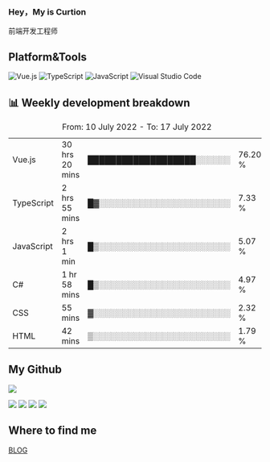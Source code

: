 ### Hey，My is Curtion
前端开发工程师
## Platform&Tools

![Vue.js](https://img.shields.io/badge/-Vue.js-4FC08D?style=flat-square&logo=Vue.js&logoColor=white)
![TypeScript](https://img.shields.io/badge/-TypeScript-007ACC?style=flat-square&logo=typescript&logoColor=white)
![JavaScript](https://img.shields.io/badge/-JavaScript-F7DF1E?style=flat-square&logo=javascript&logoColor=black)
![Visual Studio Code](https://img.shields.io/badge/-VSCode-007ACC?style=flat-square&logo=Visual-Studio-Code&logoColor=white)

## 📊 Weekly development breakdown

<!--START_SECTION:waka-->

<table><caption>From: 10 July 2022 - To: 17 July 2022</caption><tr><td>Vue.js</td><td>30 hrs 20 mins</td><td>███████████████████░░░░░░</td><td>76.20 %</td></tr><tr><td>TypeScript</td><td>2 hrs 55 mins</td><td>█▓░░░░░░░░░░░░░░░░░░░░░░░</td><td>7.33 %</td></tr><tr><td>JavaScript</td><td>2 hrs 1 min</td><td>█▒░░░░░░░░░░░░░░░░░░░░░░░</td><td>5.07 %</td></tr><tr><td>C#</td><td>1 hr 58 mins</td><td>█▒░░░░░░░░░░░░░░░░░░░░░░░</td><td>4.97 %</td></tr><tr><td>CSS</td><td>55 mins</td><td>▓░░░░░░░░░░░░░░░░░░░░░░░░</td><td>2.32 %</td></tr><tr><td>HTML</td><td>42 mins</td><td>▒░░░░░░░░░░░░░░░░░░░░░░░░</td><td>1.79 %</td></tr></table>

<!--END_SECTION:waka-->

## My Github

![](http://github-profile-summary-cards.vercel.app/api/cards/profile-details?username=curtion&theme=nord_bright)

![](http://github-profile-summary-cards.vercel.app/api/cards/stats?username=curtion&theme=nord_bright)
![](http://github-profile-summary-cards.vercel.app/api/cards/productive-time?username=curtion&theme=nord_bright&utcOffset=8)
![](http://github-profile-summary-cards.vercel.app/api/cards/repos-per-language?username=curtion&theme=nord_bright)
![](http://github-profile-summary-cards.vercel.app/api/cards/most-commit-language?username=curtion&theme=nord_bright)

## Where to find me

[BLOG](https://blog.3gxk.net)
